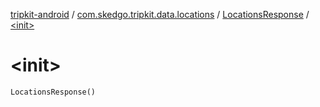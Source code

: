 [tripkit-android](../../index.md) / [com.skedgo.tripkit.data.locations](../index.md) / [LocationsResponse](index.md) / [&lt;init&gt;](./-init-.md)

# &lt;init&gt;

`LocationsResponse()`